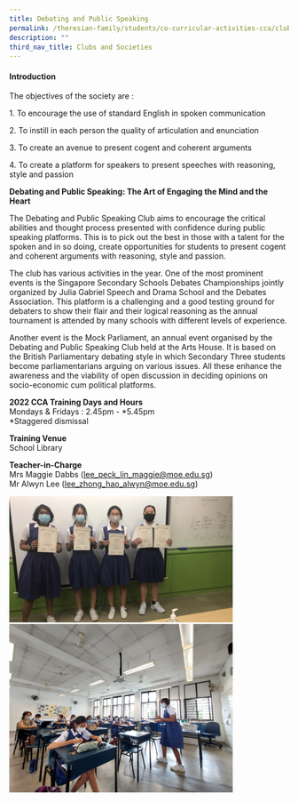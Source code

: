 ```yaml
---
title: Debating and Public Speaking
permalink: /theresian-family/students/co-curricular-activities-cca/clubs-and-societies/debating-and-public-spea/
description: ""
third_nav_title: Clubs and Societies
---
```


<h4><strong>Introduction</strong></h4>
<p>The objectives of the society are :</p>
<p>1. To encourage the use of standard English in spoken communication</p>
<p>2. To instill in each person the quality of articulation and enunciation</p>
<p>3. To create an avenue to present cogent and coherent arguments</p>
<p>4. To create a platform for speakers to present speeches with reasoning, style and passion</p>
<p><strong>Debating and Public Speaking: The Art of Engaging the Mind and the Heart</strong></p>
<p>The Debating and Public Speaking Club aims to encourage the critical abilities and thought process presented with confidence during public speaking platforms. This is to pick out the best in those with a talent for the spoken and in so doing, create opportunities for students to present cogent and coherent arguments with reasoning, style and passion.</p>
<p>The&nbsp;club&nbsp;has various activities in the year. One of the most prominent events is the Singapore Secondary Schools Debates Championships jointly organized by Julia Gabriel Speech and Drama School and the Debates Association. This platform is a challenging and&nbsp;a good testing ground for debaters to show their flair and their logical reasoning as the annual tournament is attended by many schools with different levels of experience.</p>
<p>Another event is the Mock Parliament, an annual event organised by the Debating and Public Speaking Club held at the Arts House. It is based on the British Parliamentary debating style in which Secondary Three students become parliamentarians arguing on various issues. All these enhance the awareness and the viability of open discussion in deciding opinions on socio-economic cum political platforms.</p>
<p><strong>2022 CCA Training Days and Hours<br /></strong>Mondays &amp; Fridays : 2.45pm - *5.45pm<br />*Staggered dismissal</p>
<p><strong>Training Venue</strong><br />School Library</p>
<p><strong>Teacher-in-Charge</strong><br />Mrs Maggie Dabbs (<a href="mailto:lee_peck_lin_maggie@moe.edu.sg" target="">lee_peck_lin_maggie@moe.edu.sg</a>)<br />Mr Alwyn Lee (<a href="mailto:lee_zhong_hao_alwyn@moe.edu.sg" target="">lee_zhong_hao_alwyn@moe.edu.sg</a>)</p>
<img style="width: 80%;" src="/images/d1.jpeg" /><br>
<img style="width: 80%;" src="/images/d2.jpeg" />